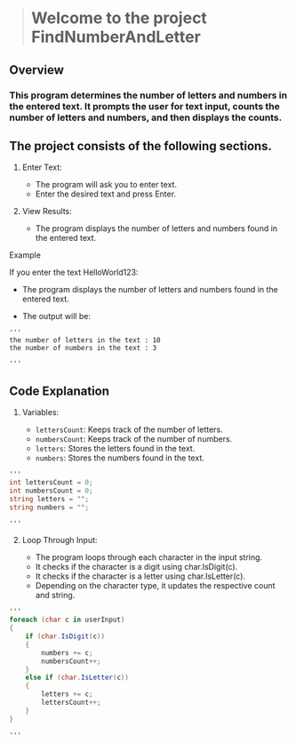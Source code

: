 > # Welcome to the project FindNumberAndLetter

## Overview

### This program determines the number of letters and numbers in the entered text. It prompts the user for text input, counts the number of letters and numbers, and then displays the counts.

## The project consists of the following sections. 

1. Enter Text:

    * The program will ask you to enter text.
    * Enter the desired text and press Enter.

2. View Results:

    * The program displays the number of letters and numbers found in the entered text.

Example

If you enter the text HelloWorld123:

* The program displays the number of letters and numbers found in the entered text.

* The output will be:

``` 
'''
the number of letters in the text : 10
the number of numbers in the text : 3

'''
```

## Code Explanation

1. Variables:

    * `lettersCount`: Keeps track of the number of letters. 
    * `numbersCount`: Keeps track of the number of numbers.
    * `letters`: Stores the letters found in the text.
    * `numbers`: Stores the numbers found in the text.

```cs 
'''
int lettersCount = 0;
int numbersCount = 0;
string letters = "";
string numbers = "";

'''
```

2. Loop Through Input:

    * The program loops through each character in the input string.
    * It checks if the character is a digit using char.IsDigit(c).
    * It checks if the character is a letter using char.IsLetter(c).
    * Depending on the character type, it updates the respective count and string.

```cs 
'''
foreach (char c in userInput)
{
    if (char.IsDigit(c))
    {
        numbers += c;
        numbersCount++;
    }
    else if (char.IsLetter(c))
    {
        letters += c;
        lettersCount++;
    }
}

'''
```


